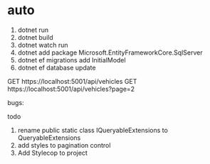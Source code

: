# auto

1. dotnet run
2. dotnet build
3. dotnet watch run
4. dotnet add package Microsoft.EntityFrameworkCore.SqlServer
5. dotnet ef migrations add InitialModel
6. dotnet ef database update


GET https://localhost:5001/api/vehicles
GET https://localhost:5001/api/vehicles?page=2

bugs:


todo
1. rename public static class IQueryableExtensions to QueryableExtensions
2. add styles to pagination control
3. Add Stylecop to project